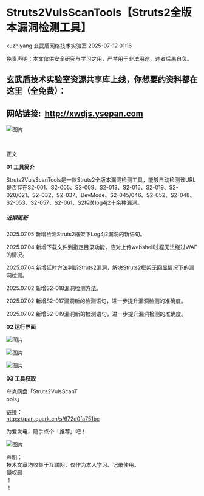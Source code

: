 #  Struts2VulsScanTools【Struts2全版本漏洞检测工具】  
xuzhiyang  玄武盾网络技术实验室   2025-07-12 01:16  
  
免责声明：本文仅供安全研究与学习之用，严禁用于非法用途，违者后果自负。  
## 玄武盾技术实验室资源共享库上线，你想要的资料都在这里（全免费）：  
## 网站链接:  http://xwdjs.ysepan.com  
  
![图片](https://mmbiz.qpic.cn/mmbiz_jpg/UM0M1icqlo0licqMX8905AUpIxsicicp0PszibOicb8SIWNeLINA8FFcb39IR2q513FKsry9pulPInLNFheG7n4vtAEg/640?wx_fmt=jpeg "")  
  
   
  
  
正文  
  
**01 工具简介**  
  
Struts2VulsScanTools是一款Struts2全版本漏洞检测工具，能够自动检测该URL是否存在S2-001、S2-005、S2-009、S2-013、S2-016、S2-019、S2-020/021、S2-032、S2-037、DevMode、S2-045/046、S2-052、S2-048、S2-053、S2-057、S2-061、S2相关log4j2十余种漏洞。  
##### 近期更新  
  
2025.07.05 新增检测Struts2框架下Log4j2漏洞的新语句。  
  
2025.07.04 新增下载文件到指定目录功能，应对上传webshell过程无法绕过WAF的情况。  
  
2025.07.04 新增延时方法判断Struts2漏洞，解决Struts2框架无回显情况下的漏洞检测。  
  
2025.07.02 新增S2-018漏洞检测方法。  
  
2025.07.02 新增S2-017漏洞新的检测语句，进一步提升漏洞检测的准确度。  
  
2025.07.02 新增S2-019漏洞新的检测语句，进一步提升漏洞检测的准确度。  
  
**02 运行界面**  
  
![图片](https://mmbiz.qpic.cn/mmbiz_jpg/UM0M1icqlo0licqMX8905AUpIxsicicp0Pszp1E4WB7IjsnY0qO8L92RnDDiayQVFXAWE6y4bYt59BJcH7jWgpia4iang/640?wx_fmt=jpeg "")  
  
![图片](https://mmbiz.qpic.cn/mmbiz_jpg/UM0M1icqlo0licqMX8905AUpIxsicicp0Pszzy4PCJL6YHTCpgjEjQwSFnp1RBC7WqbpljyJ0GMWXku7EZPMXOfvuQ/640?wx_fmt=jpeg "")  
  
![图片](https://mmbiz.qpic.cn/mmbiz_jpg/UM0M1icqlo0licqMX8905AUpIxsicicp0PszeLSxyE6eGk2j3LjWzLADoKgCvibiawZ99ciaMaIT7FRE2pqia9ApvWZQMA/640?wx_fmt=jpeg "")  
  
**03 工具获取**  
  
夸克网盘「Struts2VulsScanT  
ools」  
  
链接：  
https://pan.quark.cn/s/672d0fa751bc  
  
为爱发电，随手点个「推荐」吧！  
  
![图片](https://mmbiz.qpic.cn/mmbiz_png/UM0M1icqlo0knIjq7rj7rsX0r4Rf2CDQylx0IjMfpPM93icE9AGx28bqwDRau5EkcWpK6WBAG5zGDS41wkfcvJiaA/640?wx_fmt=other&wxfrom=5&wx_lazy=1&wx_co=1&tp=webp "")  
  
声明：  
技术文章均收集于互联网，仅作为本人学习、记录使用。  
侵权删  
！  
！  
  

